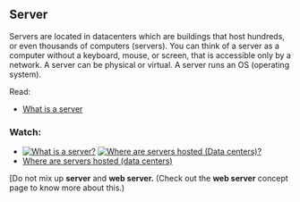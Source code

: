 ## Server

Servers are located in datacenters which are buildings that host hundreds, or even thousands of computers (servers). You can think of a server as a computer without a keyboard, mouse, or screen, that is accessible only by a network. A server can be physical or virtual. A server runs an OS (operating system).

Read:

* [What is a server](https://en.wikipedia.org/wiki/Server_(computing))

### Watch:
* [![What is a server?](https://img.youtube.com/vi/B1ANfsDyjeA/0.jpg)](https://www.youtube.com/watch?v=B1ANfsDyjeA)
[![Where are servers hosted (Data centers)?](https://img.youtube.com/vi/iuqXFC_qIvA&t=33s/0.jpg)](https://www.youtube.com/watch?v=iuqXFC_qIvA&t=33s)
* [Where are servers hosted (data centers)]()

[Do not mix up **server** and **web server.** (Check out the **web server** concept page to know more about this.)

